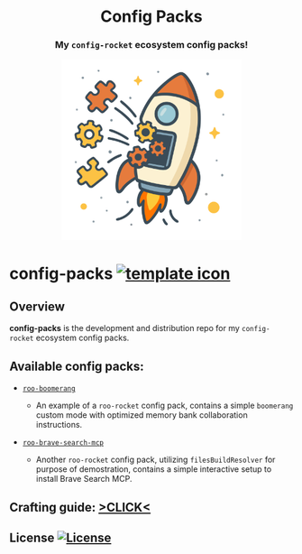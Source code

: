 <div align="center">

<h1>Config Packs</h1>

<h3>My <code>config-rocket</code> ecosystem config packs!</h3>
<img src="./branding.svg" alt="Project's branding image" width="320"/>

</div>

# config-packs [![template icon][template-src]][template-href]

## Overview

**config-packs** is the development and distribution repo for my `config-rocket` ecosystem config packs.

## Available config packs:

+ [`roo-boomerang`](./src/assembly/roo-rocket/boomerang/)
  + An example of a `roo-rocket` config pack, contains a simple `boomerang` custom mode with optimized memory bank collaboration instructions.

+ [`roo-brave-search-mcp`](./src/assembly/roo-rocket/brave-search-mcp/)
  + Another `roo-rocket` config pack, utilizing `filesBuildResolver` for purpose of demostration, contains a simple interactive setup to install Brave Search MCP.

## Crafting guide: [>CLICK<](./CRAFTING_GUIDE.md)

## License [![License][license-src]][license-href]

<!-- Badges -->

[template-src]: https://img.shields.io/badge/>📄<-%23f5dfa2.svg?logoColor=white
[template-href]: https://github.com/namesmt/config-packs-template
[npm-version-src]: https://img.shields.io/npm/v/config-packs?labelColor=18181B&color=F0DB4F
[npm-version-href]: https://npmjs.com/package/config-packs
[npm-downloads-src]: https://img.shields.io/npm/dm/config-packs?labelColor=18181B&color=F0DB4F
[npm-downloads-href]: https://npmjs.com/package/config-packs
[codecov-src]: https://img.shields.io/codecov/c/gh/namesmt/config-packs/main?labelColor=18181B&color=F0DB4F
[codecov-href]: https://codecov.io/gh/namesmt/config-packs
[license-src]: https://img.shields.io/github/license/namesmt/config-packs.svg?labelColor=18181B&color=F0DB4F
[license-href]: https://github.com/namesmt/config-packs/blob/main/LICENSE
[bundlejs-src]: https://img.shields.io/bundlejs/size/config-packs?labelColor=18181B&color=F0DB4F
[bundlejs-href]: https://bundlejs.com/?q=config-packs
[jsDocs-src]: https://img.shields.io/badge/Check_out-jsDocs.io---?labelColor=18181B&color=F0DB4F
[jsDocs-href]: https://www.jsdocs.io/package/config-packs
